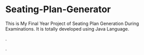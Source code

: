 # Seating-Plan-Generator

This is My Final Year Project of Seating Plan Generation During Examinations. It is totally developed using Java Language.












.























































































































































































































.






































